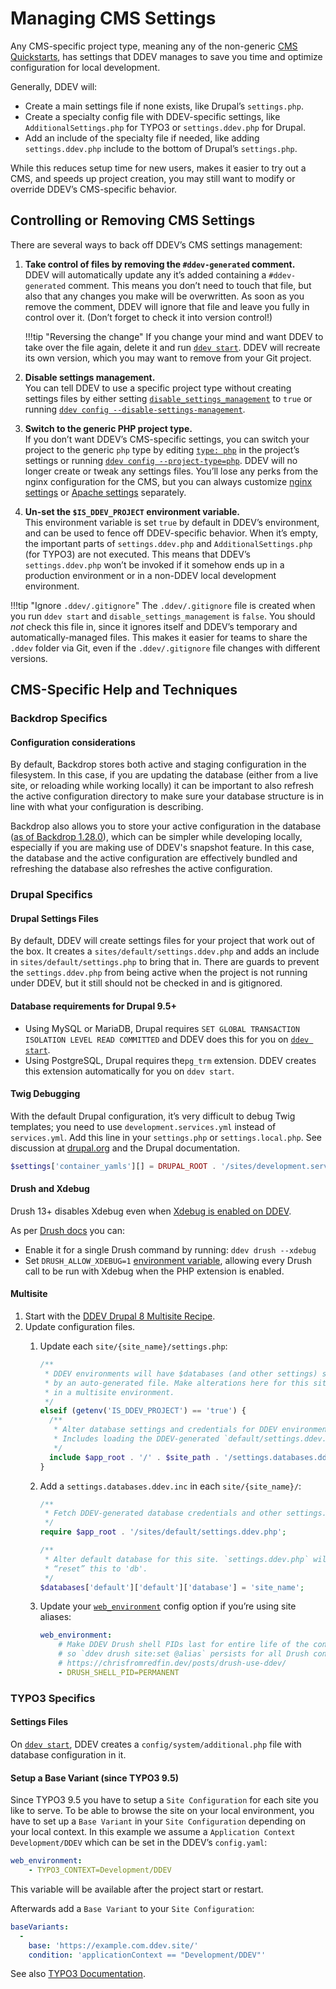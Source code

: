# Managing CMS Settings

Any CMS-specific project type, meaning any of the non-generic [CMS Quickstarts](../../users/quickstart.md), has settings that DDEV manages to save you time and optimize configuration for local development.

Generally, DDEV will:

* Create a main settings file if none exists, like Drupal’s `settings.php`.
* Create a specialty config file with DDEV-specific settings, like `AdditionalSettings.php` for TYPO3 or `settings.ddev.php` for Drupal.
* Add an include of the specialty file if needed, like adding `settings.ddev.php` include to the bottom of Drupal’s `settings.php`.

While this reduces setup time for new users, makes it easier to try out a CMS, and speeds up project creation, you may still want to modify or override DDEV’s CMS-specific behavior.

## Controlling or Removing CMS Settings

There are several ways to back off DDEV’s CMS settings management:

1. **Take control of files by removing the `#ddev-generated` comment.**  
DDEV will automatically update any it’s added containing a `#ddev-generated` comment. This means you don’t need to touch that file, but also that any changes you make will be overwritten. As soon as you remove the comment, DDEV will ignore that file and leave you fully in control over it. (Don’t forget to check it into version control!)

    !!!tip "Reversing the change"
        If you change your mind and want DDEV to take over the file again, delete it and run [`ddev start`](../usage/commands.md#start). DDEV will recreate its own version, which you may want to remove from your Git project.

2. **Disable settings management.**  
You can tell DDEV to use a specific project type without creating settings files by either setting [`disable_settings_management`](../configuration/config.md#disable_settings_management) to `true` or running [`ddev config --disable-settings-management`](../configuration/config.md#type).

3. **Switch to the generic PHP project type.**  
If you don’t want DDEV’s CMS-specific settings, you can switch your project to the generic `php` type by editing [`type: php`](../configuration/config.md#type) in the project’s settings or running [`ddev config --project-type=php`](../usage/commands.md#config). DDEV will no longer create or tweak any settings files. You’ll lose any perks from the nginx configuration for the CMS, but you can always customize [nginx settings](../extend/customization-extendibility.md#custom-nginx-configuration) or [Apache settings](../extend/customization-extendibility.md#custom-apache-configuration) separately.

4. **Un-set the `$IS_DDEV_PROJECT` environment variable.**  
This environment variable is set `true` by default in DDEV’s environment, and can be used to fence off DDEV-specific behavior. When it’s empty, the important parts of `settings.ddev.php` and `AdditionalSettings.php` (for TYPO3) are not executed. This means that DDEV’s `settings.ddev.php` won’t be invoked if it somehow ends up in a production environment or in a non-DDEV local development environment.

!!!tip "Ignore `.ddev/.gitignore`"
    The `.ddev/.gitignore` file is created when you run `ddev start` and `disable_settings_management` is `false`. You should _not_ check this file in, since it ignores itself and DDEV’s temporary and automatically-managed files. This makes it easier for teams to share the `.ddev` folder via Git, even if the `.ddev/.gitignore` file changes with different versions.

## CMS-Specific Help and Techniques

### Backdrop Specifics

#### Configuration considerations

By default, Backdrop stores both active and staging configuration in the filesystem. In this case, if you are updating the database (either from a live site, or reloading while working locally) it can be important to also refresh the active configuration directory to make sure your database structure is in line with what your configuration is describing. 

Backdrop also allows you to store your active configuration in the database ([as of Backdrop 1.28.0](https://docs.backdropcms.org/change-records/swappable-config-storage)), which can be simpler while developing locally, especially if you are making use of DDEV's snapshot feature. In this case, the database and the active configuration are effectively bundled and refreshing the database also refreshes the active configuration.

### Drupal Specifics

#### Drupal Settings Files

By default, DDEV will create settings files for your project that work out of the box. It creates a `sites/default/settings.ddev.php` and adds an include in `sites/default/settings.php` to bring that in. There are guards to prevent the `settings.ddev.php` from being active when the project is not running under DDEV, but it still should not be checked in and is gitignored.

#### Database requirements for Drupal 9.5+

* Using MySQL or MariaDB, Drupal requires `SET GLOBAL TRANSACTION ISOLATION LEVEL READ COMMITTED` and DDEV does this for you on [`ddev start`](../usage/commands.md#start).
* Using PostgreSQL, Drupal requires the`pg_trm` extension. DDEV creates this extension automatically for you on `ddev start`.

#### Twig Debugging

With the default Drupal configuration, it’s very difficult to debug Twig templates; you need to use `development.services.yml` instead of `services.yml`. Add this line in your `settings.php` or `settings.local.php`. See discussion at [drupal.org](https://www.drupal.org/forum/support/module-development-and-code-questions/2019-09-02/ddev-twig-debugging) and the Drupal documentation.

```php
$settings['container_yamls'][] = DRUPAL_ROOT . '/sites/development.services.yml';
```

#### Drush and Xdebug

Drush 13+ disables Xdebug even when [Xdebug is enabled on DDEV](../debugging-profiling/step-debugging.md).

As per [Drush docs](https://www.drush.org/13.x/commands/#xdebug) you can:  

* Enable it for a single Drush command by running: `ddev drush --xdebug`
* Set `DRUSH_ALLOW_XDEBUG=1` [environment variable](../extend/customization-extendibility.md#environment-variables-for-containers-and-services), allowing every Drush call to be run with Xdebug when the PHP extension is enabled.

#### Multisite

1. Start with the [DDEV Drupal 8 Multisite Recipe](<https://github.com/ddev/ddev-contrib/tree/master/recipes/drupal8-multisite>).
2. Update configuration files.
    1. Update each `site/{site_name}/settings.php`:

        ```php
        /**
         * DDEV environments will have $databases (and other settings) set
         * by an auto-generated file. Make alterations here for this site
         * in a multisite environment.
         */
        elseif (getenv('IS_DDEV_PROJECT') == 'true') {
          /**
           * Alter database settings and credentials for DDEV environment.
           * Includes loading the DDEV-generated `default/settings.ddev.php`.
           */
          include $app_root . '/' . $site_path . '/settings.databases.ddev.inc';
        }
        ```

    2. Add a `settings.databases.ddev.inc` in each `site/{site_name}/`:

        ```php
        /**
         * Fetch DDEV-generated database credentials and other settings.
         */
        require $app_root . '/sites/default/settings.ddev.php';

        /**
         * Alter default database for this site. `settings.ddev.php` will have
         * “reset” this to 'db'.
         */
        $databases['default']['default']['database'] = 'site_name';
        ```

    3. Update your [`web_environment`](../configuration/config.md#web_environment) config option if you’re using site aliases:

        ```yaml
        web_environment:
            # Make DDEV Drush shell PIDs last for entire life of the container
            # so `ddev drush site:set @alias` persists for all Drush connections.
            # https://chrisfromredfin.dev/posts/drush-use-ddev/
            - DRUSH_SHELL_PID=PERMANENT
        ```

### TYPO3 Specifics

#### Settings Files

On [`ddev start`](../usage/commands.md#start), DDEV creates a `config/system/additional.php` file with database configuration in it.

#### Setup a Base Variant (since TYPO3 9.5)

Since TYPO3 9.5 you have to setup a `Site Configuration` for each site you like to serve. To be able to browse the site on your local environment, you have to set up a `Base Variant` in your `Site Configuration` depending on your local context. In this example we assume a `Application Context` `Development/DDEV` which can be set in the DDEV’s `config.yaml`:

```yaml
web_environment:
    - TYPO3_CONTEXT=Development/DDEV
```

This variable will be available after the project start or restart.

Afterwards add a `Base Variant` to your `Site Configuration`:

```yaml
baseVariants:
  -
    base: 'https://example.com.ddev.site/'
    condition: 'applicationContext == "Development/DDEV"'
```

See also [TYPO3 Documentation](https://docs.typo3.org/m/typo3/reference-coreapi/main/en-us/ApiOverview/SiteHandling/BaseVariants.html).
